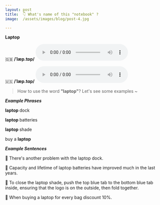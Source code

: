 ```yaml
---
layout: post
title:  👇 What's name of this "notebook" ?
image:  /assets/images/blog/post-4.jpg

---
```

**<B>Laptop</B>**

🇬🇧 <B>/ˈlæp.tɒp/</B>
<audio controls="controls">
  <source src="/assets/audio/laptop-gb.mp3" type="audio/mpeg">
<embed height="100" width="100" src="/i/song.mp3" />
</audio>

🇺🇸 <B>/ˈlæp.tɑp/</B>
<audio controls="controls">
  <source src="/assets/audio/laptop-us.mp3" type="audio/mpeg">
<embed height="100" width="100" src="/i/song.mp3" />
</audio>

> How to use the word <B>"laptop"</B>? Let's see some examples ~ 

**<i> <B> Example Phrases</B></i>**

<B> laptop </B> dock

<B> laptop </B> batteries

<B> laptop </B> shade

buy a <B>laptop</B>

**<i> <B> Example Sentences </B></i>**

📍 There's another problem with the laptop dock. <br>

📍 Capacity and lifetime of laptop batteries have improved much in the last years.<br>

📍 To close the laptop shade, push the top blue tab to the bottom blue tab inside, ensuring that the logo is on the outside, then fold together.<br>

📍 When buying a laptop for every bag discount 10%.<br>